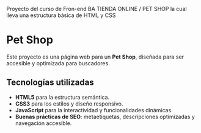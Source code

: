 Proyecto del curso de Fron-end BA 
TIENDA ONLINE / PET SHOP la cual lleva una estructura básica de HTML y CSS 
# Pet Shop 

Este proyecto es una página web para un **Pet Shop**, diseñada para ser accesible y optimizada para buscadores.

## Tecnologías utilizadas
- **HTML5** para la estructura semántica.
- **CSS3** para los estilos y diseño responsivo.
- **JavaScript** para la interactividad y funcionalidades dinámicas.
- **Buenas prácticas de SEO**: metaetiquetas, descripciones optimizadas y navegación accesible.
